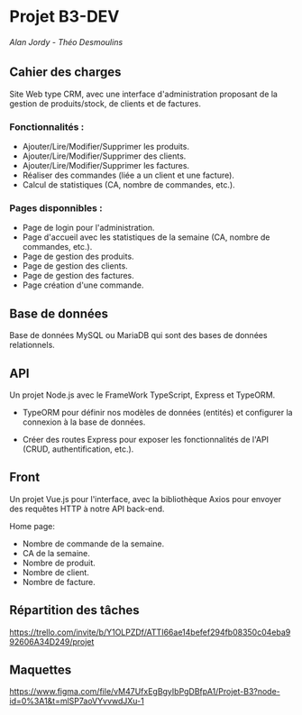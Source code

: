 # Projet B3-DEV

###### Alan Jordy - Théo Desmoulins

## Cahier des charges

Site Web type CRM, avec une interface d'administration proposant de la gestion de produits/stock, de clients et de factures.

### Fonctionnalités :

- Ajouter/Lire/Modifier/Supprimer les produits.
- Ajouter/Lire/Modifier/Supprimer des clients.
- Ajouter/Lire/Modifier/Supprimer les factures.
- Réaliser des commandes (liée a un client et une facture).
- Calcul de statistiques (CA, nombre de commandes, etc.).

### Pages disponnibles :

- Page de login pour l'administration.
- Page d'accueil avec les statistiques de la semaine (CA, nombre de commandes, etc.).
- Page de gestion des produits.
- Page de gestion des clients.
- Page de gestion des factures.
- Page création d'une commande.


## Base de données
Base de données MySQL ou MariaDB qui sont des bases de données relationnels.

## API
Un projet Node.js avec le FrameWork TypeScript, Express et TypeORM.

- TypeORM pour définir nos modèles de données (entités) et configurer la connexion à la base de données.

- Créer des routes Express pour exposer les fonctionnalités de l'API (CRUD, authentification, etc.).

## Front
Un projet Vue.js pour l'interface, avec la bibliothèque Axios pour envoyer des requêtes HTTP à notre API back-end.

Home page: 
- Nombre de commande de la semaine.
- CA de la semaine.
- Nombre de produit.
- Nombre de client.
- Nombre de facture.

## Répartition  des tâches

https://trello.com/invite/b/Y1OLPZDf/ATTI66ae14befef294fb08350c04eba992606A34D249/projet

## Maquettes

https://www.figma.com/file/vM47UfxEgBgyIbPgDBfpA1/Projet-B3?node-id=0%3A1&t=mlSP7aoVYvvwdJXu-1
